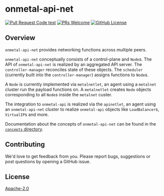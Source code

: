 # onmetal-api-net
[![Pull Request Code test](https://github.com/onmetal/onmetal-api-net/actions/workflows/test.yml/badge.svg?branch=main)](https://github.com/onmetal/onmetal-api-net/actions/workflows/test.yml)
[![PRs Welcome](https://img.shields.io/badge/PRs-welcome-brightgreen.svg?style=flat-square)](https://makeapullrequest.com)
[![GitHub License](https://img.shields.io/static/v1?label=License&message=Apache-2.0&color=blue&style=flat-square)](LICENSE)

## Overview

`onmetal-api-net` provides networking functions across multiple
peers.

`onmetal-api-net` conceptually consists of a control-plane and
`Node`s. The API of `onmetal-api-net` is realized by an aggregated API
server. The `controller-manager` reconciles state of these objects.
The `scheduler` (currently built into the `controller-manager`)
assigns functions to `Node`s.

A `Node` is currently implemented via `metalnetlet`, an agent
using a `metalnet` cluster run the payload functions on. A
`metalnetlet` creates `Node` objects corresponding to all
`Node`s inside the `metalnet` custer.

The integration to `onmetal-api` is realized via the `apinetlet`,
an agent using an `onmetal-api-net` cluster to realize `onmetal-api`
objects like `LoadBalancer`s, `VirtualIP`s and more.

Documentation about the concepts of `onmetal-api-net` can be found
in the [`concepts` directory](docs/concepts).

## Contributing

We'd love to get feedback from you. Please report bugs, suggestions or post questions by opening a GitHub issue.

## License

[Apache-2.0](LICENSE)
